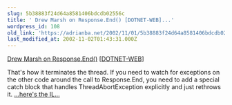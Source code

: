 ```yaml
---
slug: 5b38883f24d64a8581406bdcdb02556c
title: ' Drew Marsh on Response.End() [DOTNET-WEB]...'
wordpress_id: 108
old_link: 'https://adrianba.net/2002/11/01/5b38883f24d64a8581406bdcdb02556c/'
last_modified_at: 2002-11-02T01:43:31.000Z
---
```


[
Drew Marsh on Response.End()](http://discuss.develop.com/archives/wa.exe?A2=ind0210e&L=dotnet-web&T=0&F=&S=&P=7948)
[[DOTNET-WEB](http://discuss.develop.com/archives/dotnet-web.html)]

That's how it terminates the thread. If you need to watch for
exceptions on the other code around the call to Response.End, you
need to add a special catch block that handles ThreadAbortException
explicitly and just rethrows it.
[
...here's the IL...](http://discuss.develop.com/archives/wa.exe?A2=ind0210e&L=dotnet-web&T=0&F=&S=&P=8543)
